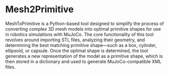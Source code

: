 # Mesh2Primitive
MeshToPrimitive is a Python-based tool designed to simplify the process of converting complex 3D mesh models into optimal primitive shapes for use in robotics simulations with MuJoCo. 
The core functionality of this tool revolves around importing STL files, analyzing their geometry, and determining the best matching primitive shape—such as a box, cylinder, ellipsoid, or capsule. 
Once the optimal shape is determined, the tool generates a new representation of the model as a primitive shape, which is then stored in a dictionary and used to generate MuJoCo-compatible XML files.
